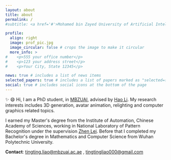 ```yaml
---
layout: about
title: about
permalink: /
#subtitle: <a href='#'>Mohamed bin Zayed University of Artificial Intelligence</a>. Address. Contacts. Moto. Etc.

profile:
  align: right
  image: prof_pic.jpg
  image_circular: false # crops the image to make it circular
  more_info: >
#    <p>555 your office number</p>
#    <p>123 your address street</p>
#    <p>Your City, State 12345</p>

news: true # includes a list of news items
selected_papers: true # includes a list of papers marked as "selected={true}"
social: true # includes social icons at the bottom of the page
---
```

 

:sparkles: :smile: Hi, I am a PhD student, in [MBZUAI](https://mbzuai.ac.ae/), advised by [Hao Li](https://www.hao-li.com/Hao_Li/Hao_Li_-_about_me.html). My research interests includes 3D generation, avatar animation, relighting and computer graphics related topics. 

I earned my Master's degree from the Institute of Automation, Chinese Academy of Sciences, working in National Laboratory of Pattern Recognition under the supervision [Zhen Lei](http://www.cbsr.ia.ac.cn/users/zlei/). Before that I completed my Bachelor's degree in Mathematics and Computer Science from Wuhan Polytechnic University.

**Contact**: tingting.liao@mbzuai.ac.ae , tingtingliao000@gmail.com